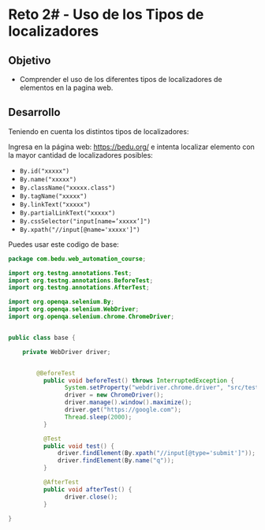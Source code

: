 # Reto 2# - Uso de los Tipos de localizadores

## Objetivo

* Comprender el uso de los diferentes tipos de localizadores de elementos en la pagina web.

## Desarrollo

Teniendo en cuenta los distintos tipos de localizadores:

Ingresa en la página web: https://bedu.org/ e intenta localizar elemento con la mayor cantidad de localizadores posibles:

- `By.id("xxxxx")`
- `By.name("xxxxx")`
- `By.className("xxxxx.class")`
- `By.tagName("xxxxx")`
- `By.linkText("xxxxx")`
- `By.partialLinkText("xxxxx")`
- `By.cssSelector("input[name=’xxxxx’]")`
- `By.xpath("//input[@name='xxxxx']")`


Puedes usar este codigo de base:

```Java
package com.bedu.web_automation_course;

import org.testng.annotations.Test;
import org.testng.annotations.BeforeTest;
import org.testng.annotations.AfterTest;

import org.openqa.selenium.By;
import org.openqa.selenium.WebDriver;
import org.openqa.selenium.chrome.ChromeDriver;


public class base {

	private WebDriver driver;


		@BeforeTest
		  public void beforeTest() throws InterruptedException {
				System.setProperty("webdriver.chrome.driver", "src/test/resources/webdrivers/chromedriver");
				driver = new ChromeDriver();
				driver.manage().window().maximize();
				driver.get("https://google.com");	
				Thread.sleep(2000);
		  }

		  @Test
		  public void test() {
			  driver.findElement(By.xpath("//input[@type='submit']"));
			  driver.findElement(By.name("q"));
		  }

		  @AfterTest
		  public void afterTest() {
			  	driver.close();
		  }

}
```

